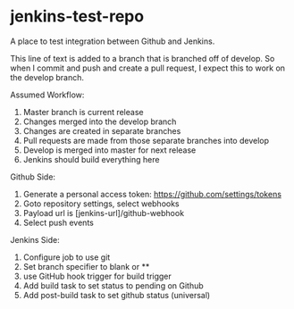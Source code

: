 # jenkins-test-repo

A place to test integration between Github and Jenkins.

This line of text is added to a branch that is branched off of develop.
So when I commit and push and create a pull request, I expect this to work
on the develop branch.

Assumed Workflow:
1. Master branch is current release
2. Changes merged into the develop branch
3. Changes are created in separate branches
4. Pull requests are made from those separate branches into develop
5. Develop is merged into master for next release
6. Jenkins should build everything here

Github Side:
1. Generate a personal access token: https://github.com/settings/tokens
2. Goto repository settings, select webhooks
3. Payload url is [jenkins-url]/github-webhook
4. Select push events

Jenkins Side:
1. Configure job to use git
2. Set branch specifier to blank or **
3. use GitHub hook trigger for build trigger
4. Add build task to set status to pending on Github
5. Add post-build task to set github status (universal)


